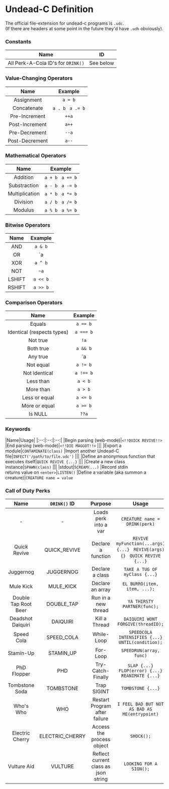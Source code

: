 # Undead-C Definition

The official file-extension for undead-c programs is `.udc`.<br>
(If there are headers at some point in the future they'd have `.udh` obviously).


### Constants
|Name|ID|
|:-:|:-:|
|All Perk-A-Cola ID's for `DRINK()`|See below|

### Value-Changing Operators
|Name|Example
|:-:|:-:
|Assignment|`a = b`
|Concatenate|`a . b` &nbsp; `a .= b`
|Pre-Increment|`++a`
|Post-Increment|`a++`
|Pre-Decrement|`--a`
|Post-Decrement|`a--`

### Mathematical Operators
|Name|Example
|:--:|:--:
|Addition|`a + b` &nbsp; `a += b`
|Substraction|`a - b` &nbsp; `a -= b`
|Multiplication|`a * b` &nbsp; `a *= b`
|Division|`a / b` &nbsp; `a /= b`
|Modulus|`a % b` &nbsp; `a %= b`

### Bitwise Operators
|Name|Example
|:-:|:-:
|AND|`a & b`
|OR|`a | b`
|XOR|`a ^ b`
|NOT|`~a`
|LSHIFT|`a << b`
|RSHIFT|`a >> b`

### Comparison Operators
|Name|Example
|:-:|:-:
|Equals|`a == b`
|Identical (respects types)|`a === b`
|Not true|`!a`
|Both true|`a && b`
|Any true|`a || b`
|Not equal|`a != b`
|Not identical|`a !== b`
|Less than|`a < b`
|More than|`a > b`
|Less or equal|`a <= b`
|More or equal|`a >= b`
|Is NULL|`??a`

### Keywords
|Name|Usage|
|:--:|:--:|:--:|
|Begin parsing (web-mode)|`<!!QUICK REVIVE!!>`
|End parsing (web-mode)|`<!!DIE MAGGOT!!>`
|||
|Export a module|`CONTAMINATE(class)`
|Import another Undead-C file|`INFECT('/path/to/file.udc')`
|||
|Define an anonymous function that executes itself|`QUICK REVIVE {...}`
|||
|Create a new class instance|`SPAWN(class)`
|||
|stdout|`SCREAM(...)`
|Record stdin <br> returns value on `<enter>`|`LISTEN()`
|Define a variable (aka summon a creature)|`CREATURE name = value`

### Call of Duty Perks
|Name|`DRINK()` ID|Purpose|Usage
|:-:|:-:|:-:|:-:|
|-|-|Loads perk into a var|`CREATURE name = DRINK(perk)`
|Quick Revive|QUICK_REVIVE|Declare a function|`REVIVE myFunction(...args) {...}` &nbsp; `REVIVE(args) {}` &nbsp; `QUICK REVIVE {...}`
|Juggernog|JUGGERNOG|Declare a class|`TAKE A TUG OF myClass {...}`
|Mule Kick|MULE_KICK|Declare an array|`EL BURRO(item, item, ...);`
|Double Tap Root Beer|DOUBLE_TAP|Run in a new thread|`YA THIRSTY PARTNER(func);`
|Deadshot Daiquiri|DAIQUIRI|Kill a Thread|`DAIQUIRI WONT FORGIVE(threadID);`
|Speed Cola|SPEED_COLA|While-Loop|`SPEEDCOLA INTENSIFIES {...} UNTIL(condition);`
|Stamin-Up|STAMIN_UP|For-Loop|`SPEEDRUN(array, func)`
|PhD Flopper|PHD|Try-Catch-Finally|`SLAP {...} FLOP(error) {...} REANIMATE {...}`
|Tombstone Soda|TOMBSTONE|Trap SIGINT|`TOMBSTONE {...}`
|Who's Who|WHO|Restart Program after failure|`I FEEL BAD BUT NOT AS BAD AS ME(entrypoint)`
|Electric Cherry|ELECTRIC_CHERRY|Access the process object|`SHOCK();`
|Vulture Aid|VULTURE|Reflect current class as json string|`LOOKING FOR A SIGN();`
